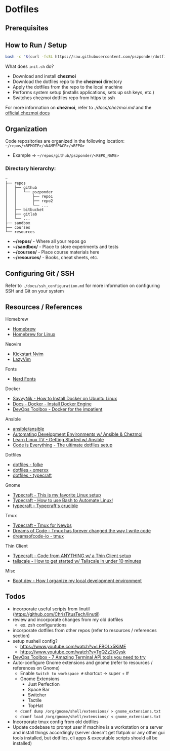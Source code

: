 # Dotfiles

## Prerequisites

## How to Run / Setup

```sh
bash -c "$(curl -fsSL https://raw.githubusercontent.com/pszponder/dotfiles/main/init.sh)"
```

What does `init.sh` do?
- Download and install **chezmoi**
- Download the dotfiles repo to the **chezmoi** directory
- Apply the dotfiles from the repo to the local machine
- Performs system setup (installs applications, sets up ssh keys, etc.)
- Switches chezmoi dotfiles repo from https to ssh

For more information on **chezmoi**, refer to *./docs/chezmoi.md* and the [official chezmoi docs](https://www.chezmoi.io/)

## Organization

Code repositories are organized in the following location: `~/repos/<REMOTE>/<NAMESPACE>/<REPO>`
- Example => `~/repos/github/pszponder/<REPO_NAME>`

### Directory hierarchy:

```
~
├── repos
│   ├── github
│   │   └── pszponder
│   │       ├── repo1
│   │       ├── repo2
│   │       └── ...
│   ├── bitbucket
│   ├── gitlab
│   └── ...
├── sandbox
├── courses
└── resources
```

- **~/repos/** - Where all your repos go
- **~/sandbox/** - Place to store experiments and tests
- **~/courses/** - Place course materials here
- **~/resources/** - Books, cheat sheets, etc.

## Configuring Git / SSH

Refer to `./docs/ssh_configuration.md` for more information on configuring SSH and Git on your system

## Resources / References

Homebrew
- [Homebrew](https://brew.sh/)
- [Homebrew for Linux](https://docs.brew.sh/Homebrew-on-Linux)

Neovim
- [Kickstart Nvim](https://github.com/nvim-lua/kickstart.nvim)
- [LazyVim](https://github.com/LazyVim/LazyVim)

Fonts
- [Nerd Fonts](https://github.com/ryanoasis/nerd-fonts)

Docker
- [SavvyNik - How to Install Docker on Ubuntu Linux](https://www.youtube.com/watch?v=tjqd1Fxo6HQ)
- [Docs - Docker - Install Docker Engine](https://docs.docker.com/engine/install/)
- [DevOps Toolbox - Docker for the impatient](https://www.youtube.com/watch?v=lSZDWY80rPw)

Ansible
- [ansible/ansible](https://github.com/ansible/ansible)
- [Automating Development Environments w/ Ansible & Chezmoi](https://www.youtube.com/watch?v=P4nI1VhoN2Y)
- [Learn Linux TV - Getting Started w/ Ansible](https://www.youtube.com/playlist?list=PLT98CRl2KxKEUHie1m24-wkyHpEsa4Y70)
- [Code is Everything - The ultimate dotfiles setup](https://www.youtube.com/watch?v=-RkANM9FfTM)

Dotfiles
- [dotfiles - folke](https://github.com/folke/dot)
- [dotfiles - omerxx](https://github.com/omerxx/dotfiles)
- [dotfiles - typecraft](https://github.com/typecraft-dev/dotfiles)

Gnome
- [Typecraft - This is my favorite Linux setup](https://www.youtube.com/watch?v=O1kZd1f724U)
- [Typecraft - How to use Bash to Automate Linux!](https://www.youtube.com/watch?v=62mygqukbYk)
- [typecraft - Typecraft's crucible](https://github.com/typecraft-dev/crucible)

Tmux
- [Typecraft - Tmux for Newbs](https://typecraft.dev/tmux-for-newbs)
- [Dreams of Code - Tmux has forever changed the way I write code](https://www.youtube.com/watch?v=DzNmUNvnB04)
- [dreamsofcode-io - tmux](https://github.com/dreamsofcode-io/tmux/blob/main/tmux.conf)

Thin Client
- [Typecraft - Code from ANYTHING w/ a Thin Client setup](https://youtu.be/ZqfrtoqAGWs?si=RIwve_hdzK6wjAB9)
- [tailscale - How to get started w/ Tailscale in under 10 minutes](https://youtu.be/sPdvyR7bLqI?si=WAc2ZX9MKMZoJxpc)

Misc
- [Boot.dev - How I organize my local development environment](https://blog.boot.dev/misc/how-i-organize-my-local-development-environment/)


## Todos

- incorporate useful scripts from linutil (https://github.com/ChrisTitusTech/linutil)
- review and incorporate changes from my old dotfiles
    - ex. zsh configurations
- incorporate dotfiles from other repos (refer to resources / references section)
- setup nushell config?
    - https://www.youtube.com/watch?v=LFBOLx5KiME
    - https://www.youtube.com/watch?v=TgQZz2kGysk
- [DevOps Toolbox - 7 Amazing Terminal API tools you need to try](https://www.youtube.com/watch?v=eyXxEBZMVQI)
- Auto-configure Gnome extensions and gnome (refer to resources / references on Gnome)
    - Enable `Switch to workspace #` shortcut -> super + #
    - Gnome Extensions
        - Just Perfection
        - Space Bar
        - Switcher
        - Tactile
        - TopHat
    - `dconf dump /org/gnome/shell/extensions/ > gnome_extensions.txt`
    - `dconf load /org/gnome/shell/extensions/ < gnome_extensions.txt`
- Incorporate tmux config from old dotfiles
- Update codebase to prompt user if machine is a workstation or a server and install things accordingly (server doesn't get flatpak or any other gui tools installed, but dotfiles, cli apps & executable scripts should all be installed)